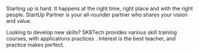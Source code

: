 Starting up is hard. It happens at the right time, right place and with the right people. StartUp Partner is your all-rounder partner who shares your vision and value.

Looking to develop new skills? SK8Tech provides various skill training courses, with applications practices . Interest is the best teacher, and practice makes perfect.
